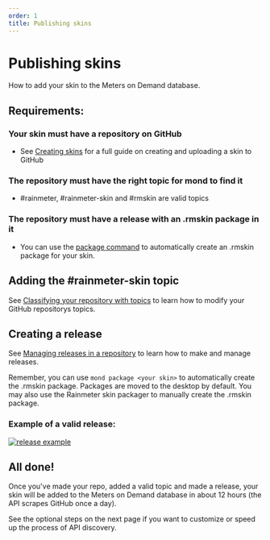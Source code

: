 ```yaml
---
order: 1
title: Publishing skins
---
```


# Publishing skins

How to add your skin to the Meters on Demand database.

## Requirements:

### Your skin must have a repository on GitHub

 * See [Creating skins](/guides/creating) for a full guide on creating and uploading a skin to GitHub

### The repository must have the right topic for mond to find it

 * #rainmeter, #rainmeter-skin and #rmskin are valid topics 

### The repository must have a release with an .rmskin package in it

 * You can use the [package command](/commands/package) to automatically create an .rmskin package for your skin.

## Adding the #rainmeter-skin topic

See [Classifying your repository with topics](https://docs.github.com/en/repositories/managing-your-repositorys-settings-and-features/customizing-your-repository/classifying-your-repository-with-topics) to learn how to modify your GitHub repositorys topics.

## Creating a release

See [Managing releases in a repository](https://docs.github.com/en/repositories/releasing-projects-on-github/managing-releases-in-a-repository) to learn how to make and manage releases.

Remember, you can use `mond package <your skin>` to automatically create the .rmskin package. Packages are moved to the desktop by default. You may also use the Rainmeter skin packager to manually create the .rmskin package.

### Example of a valid release:

[![release example](/mondtholomew%20release.png)](https://github.com/reisir/mondtholomew/releases/tag/v1.2.3)

## All done!

Once you've made your repo, added a valid topic and made a release, your skin will be added to the Meters on Demand database in about 12 hours (the API scrapes GitHub once a day). 

See the optional steps on the next page if you want to customize or speed up the process of API discovery.
